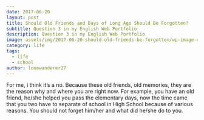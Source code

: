 ```yaml
---
date: 2017-06-20
layout: post
title: Should Old Friends and Days of Long Ago Should Be Forgotten?
subtitle: Question 3 in my English Web Portfolio
description: Question 3 in my English Web Portfolio
image: assets/img/2017-06-20-should-old-friends-be-forgotten/wp-image-40104958.webp
category: life
tags:
  - life
  - school
author: lonewanderer27
---
```


For me, i think it’s a no. Because these old friends, old memories, they are the reason why and where you are right now. For example, you have an old friend, he/she helped you pass the elementary days, now the time came that you two have to separate of school in High School because of various reasons. You should not forget him/her and what did he/she do to you.
